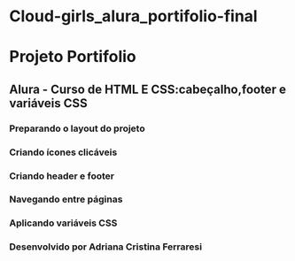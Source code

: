 # Cloud-girls_alura_portifolio-final

# Projeto Portifolio

## Alura - Curso de HTML E CSS:cabeçalho,footer e variáveis CSS

### Preparando o layout do projeto
### Criando ícones clicáveis
### Criando header e footer
### Navegando entre páginas
### Aplicando variáveis CSS

### Desenvolvido por Adriana Cristina Ferraresi
